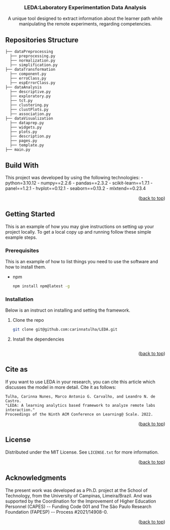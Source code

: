 <!-- PROJECT LOGO -->
<br />
<div align="center">
  <h3 align="center">LEDA:Laboratory Experimentation Data Analysis</h3>

  <p align="center">
    A unique tool designed to extract information about the learner path while manipulating the remote experiments, regarding competencies.
  </p>
</div>

## Repositories Structure

```plaintext
├── dataPreprocessing             
  ├── preprocessing.py
  ├── normalization.py
  ├── simplification.py
├── dataTransformation            
  ├── component.py
  ├── erroClass.py
  ├── espErrorClass.py
├── dataAnalysis            
  ├── descriptive.py
  ├── exploratory.py
  ├── tct.py
  ├── clustering.py
  ├── clustPlots.py
  ├── association.py
├── dataVisualization 
  ├── dataprep.py
  ├── widgets.py 
  ├── plots.py
  ├── description.py
  ├── pages.py
  ├── template.py
├── main.py          
```

<!-- BUILD WITH -->
## Build With

This project was developed by using the following technologies:
    - python=3.10.12
    - numpy==2.2.6 
    - pandas==2.3.2
    - scikit-learn==1.7.1
    - panel==1.2.1
    - hvplot==0.12.1
    - seaborn==0.13.2
    - mlxtend==0.23.4

<p align="right">(<a href="#readme-top">back to top</a>)</p>

<!-- GETTING STARTED -->
## Getting Started

This is an example of how you may give instructions on setting up your project locally.
To get a local copy up and running follow these simple example steps.

### Prerequisites

This is an example of how to list things you need to use the software and how to install them.
* npm
  ```sh
  npm install npm@latest -g
  ```

### Installation

Below is an instruct on installing and setting the framework.

1. Clone the repo
   ```sh
   git clone git@github.com:carinnatulha/LEDA.git
   ```
2. Install the dependencies
   ```sh
   
   ```

<p align="right">(<a href="#readme-top">back to top</a>)</p>

<!-- CITE AS -->
## Cite as
If you want to use LEDA in your research, you can cite this article which discusses the model in more detail. Cite it as follows:

```
Tulha, Carinna Nunes, Marco Antonio G. Carvalho, and Leandro N. de Castro.
"LEDA: A learning analytics based framework to analyze remote labs interaction."
Proceedings of the Ninth ACM Conference on Learning@ Scale. 2022.
```

<p align="right">(<a href="#readme-top">back to top</a>)</p>

<!-- LICENSE -->
## License

Distributed under the MIT License. See `LICENSE.txt` for more information.

<p align="right">(<a href="#readme-top">back to top</a>)</p>

<!-- ACKNOWLEDGMENTS -->
## Acknowledgments

The present work was developed as a Ph.D. project at the School of Technology, from the University of Campinas, Limeira/Brazil. And was supported by the Coordination for the Improvement of Higher Education Personnel (CAPES) -- Funding Code 001 and The São Paulo Research Foundation (FAPESP) -- Process \#2021/14908-0. 

<p align="right">(<a href="#readme-top">back to top</a>)</p>




